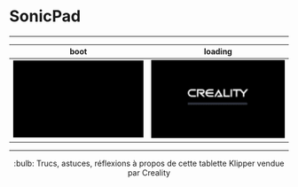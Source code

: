 # SonicPad

---

| boot | loading |
|:-------------------------:|:-------------------------:|
| ![Boot](./Images/boot.gif) | ![Chargement…](./Images/loading.gif) |

---

<center>:bulb: Trucs, astuces, réflexions à propos de cette tablette Klipper vendue par Creality</center> 
